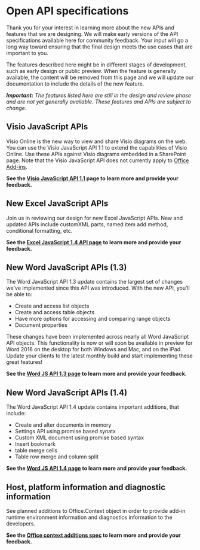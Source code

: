 # Open API specifications

Thank you for your interest in learning more about the new APIs and features that we are designing. We will make early versions of the API specifications available here for community feedback. Your input will go a long way toward ensuring that the final design meets the use cases that are important to you. 

The features described here might be in different stages of development, such as early design or public preview. When the feature is generally available, the content will be removed from this page and we will update our documentation to include the details of the new feature. 

_**Important:** The features listed here are still in the design and review phase and are not yet generally available. These features and APIs are subject to change._

## Visio JavaScript APIs
Visio Online is the new way to view and share Visio diagrams on the web. You can use the Visio JavaScript API 1.1 to extend the capabilities of Visio Online. Use these APIs against Visio diagrams embedded in a SharePoint page. Note that the Visio JavaScript API does not currently apply to [Office Add-ins](https://dev.office.com/docs/add-ins/overview/office-add-ins).

**See the [Visio JavaScript API 1.1](https://github.com/OfficeDev/office-js-docs/tree/VisioJs_1.1_Openspec) page to learn more and provide your feedback.**

## New Excel JavaScript APIs
Join us in reviewing our design for new Excel JavaScript APIs. New and updated APIs include customXML parts, named item add method, conditional formatting, etc. 

**See the [Excel JavaScript 1.4 API page](https://github.com/OfficeDev/office-js-docs/tree/ExcelJs_1.4_OpenSpec) to learn more and provide your feedback.**

## New Word JavaScript APIs (1.3)
The Word JavaScript API 1.3 update contains the largest set of changes we've implemented since this API was introduced. With the new API, you’ll be able to: 

* Create and access list objects
* Create and access table objects
* Have more options for accessing and comparing range objects
* Document properties

These changes have been implemented across nearly all Word JavaScript API objects. This functionality is now or will soon be available in preview for Word 2016 on the desktop for both Windows and Mac, and on the iPad. Update your clients to the latest monthly build and start implementing these great features!

**See the [Word JS API 1.3 page](https://github.com/OfficeDev/office-js-docs/tree/WordJs_1.3_Openspec/word) to learn more and provide your feedback.**

## New Word JavaScript APIs (1.4)
The Word JavaScript API 1.4 update contains important additions, that include:

* Create and alter documents in memory
* Settings API using promise based synatx
* Custom XML document using promise based syntax
* Insert bookmark 
* table merge cells
* Table row merge and column split

**See the [Word JS API 1.4 page](https://github.com/OfficeDev/office-js-docs/tree/WordJs_1.4_Openspec) to learn more and provide your feedback.**

## Host, platform information and diagnostic information 
See planned additions to Office.Context object in order to provide add-in runtime environment information and diagnostics information to the developers. 

**See the [Office context additions spec](https://github.com/OfficeDev/office-js-docs/tree/ContextAdditions_OpenSpec) to learn more and provide your feedback.**


